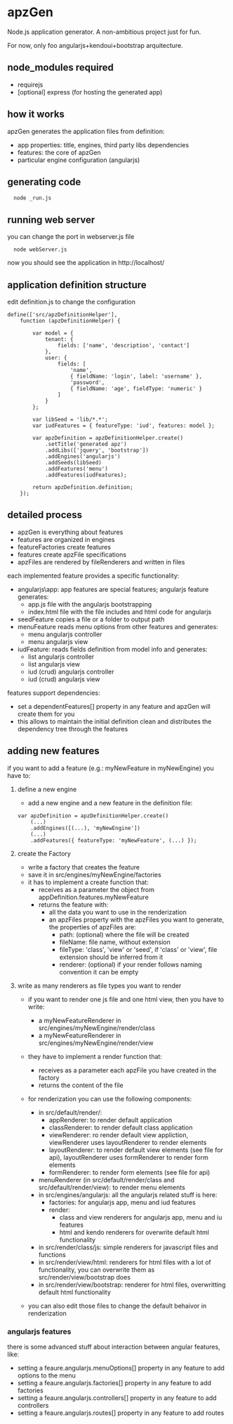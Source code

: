# apzGen
Node.js application generator. A non-ambitious project just for fun.

For now, only foo angularjs+kendoui+bootstrap arquitecture.

## node_modules required
- requirejs
- [optional] express (for hosting the generated app)

## how it works
apzGen generates the application files from definition:
- app properties: title, engines, third party libs dependencies
- features: the core of apzGen
- particular engine configuration (angularjs)

## generating code
```
  node _run.js
```
## running web server
you can change the port in webserver.js file
```
  node webServer.js
```
now you should see the application in http://localhost/

## application definition structure
edit definition.js to change the configuration
```
define(['src/apzDefinitionHelper'],
	function (apzDefinitionHelper) {

		var model = {
			tenant: {
				fields: ['name', 'description', 'contact']
			},
			user: {
				fields: [
					'name',
					{ fieldName: 'login', label: 'username' },
					'password',
					{ fieldName: 'age', fieldType: 'numeric' }
				]
			}
		};

		var libSeed = 'lib/*.*';
		var iudFeatures = { featureType: 'iud', features: model };

		var apzDefinition = apzDefinitionHelper.create()
			.setTitle('generated apz')
			.addLibs(['jquery', 'bootstrap'])
			.addEngines('angularjs')
			.addSeeds(libSeed)
			.addFeatures('menu')
			.addFeatures(iudFeatures);

		return apzDefinition.definition;
	});
```

## detailed process
- apzGen is everything about features
- features are organized in engines
- featureFactories create features
- features create apzFile specifications
- apzFiles are rendered by fileRenderers and written in files

each implemented feature provides a specific functionality:
- angularjs\app: app features are special features; angularjs feature generates:
	- app.js file with the angularjs bootstrapping 
	- index.html file with the file includes and html code for angularjs
- seedFeature copies a file or a folder to output path
- menuFeature reads menu options from other features and generates: 
	- menu angularjs controller 
	- menu angularjs view
- iudFeature: reads fields definition from model info and generates:
	- list angularjs controller
	- list angularjs view 
	- iud (crud) angularjs controller 
	- iud (crud) angularjs view

features support dependencies: 
- set a dependentFeatures[] property in any feature and apzGen will create them for you
- this allows to maintain the initial definition clean and distributes the dependency tree through the features

## adding new features
if you want to add a feature (e.g.: myNewFeature in myNewEngine) you have to:

1. define a new engine
	- add a new engine and a new feature in the definition file:
	```
	var apzDefinition = apzDefinitionHelper.create()
		(...)
		.addEngines([(...), 'myNewEngine'])
		(...)
		.addFeatures({ featureType: 'myNewFeature', (...) });
	```

2. create the Factory 
	- write a factory that creates the feature
	- save it in src/engines/myNewEngine/factories
	- it has to implement a create function that:
		- receives as a parameter the object from appDefinition.features.myNewFeature
		- returns the feature with:
			- all the data you want to use in the renderization
			- an apzFiles property with the apzFiles you want to generate, the properties of apzFiles are:
				- path: (optional) where the file will be created
				- fileName: file name, without extension
				- fileType: 'class', 'view' or 'seed', if 'class' or 'view', file extension should be inferred from it
				- renderer: (optional) if your render follows naming convention it can be empty

3. write as many renderers as file types you want to render
	- if you want to render one js file and one html view, then you have to write:
		- a myNewFeatureRenderer in src/engines/myNewEngine/render/class
		- a myNewFeatureRenderer in src/engines/myNewEngine/render/view
	
	- they have to implement a render function that:
		- receives as a parameter each apzFile you have created in the factory
		- returns the content of the file
	
	- for renderization you can use the following components:
		- in src/default/render/:
			- appRenderer: to render default application
			- classRenderer: to render default class application
			- viewRenderer: ro render default view appliction, viewRenderer uses layoutRenderer to render elements
			- layoutRenderer: to render default view elements (see file for api), layoutRenderer uses formRenderer to render form elements
			- formRenderer: to render form elements (see file for api)
		- menuRenderer (in src/default/render/class and src/default/render/view): to render menu elements
		- in src/engines/angularjs: all the angularjs related stuff is here:
			- factories: for angularjs app, menu and iud features
			- render: 
				- class and view renderers for angularjs app, menu and iu features
				- html and kendo renderers for overwrite default html functionality
		- in src/render/class/js: simple renderers for javascript files and functions
		- in src/render/view/html: renderers for html files with a lot of functionality, you can overwrite them as src/render/view/bootstrap does
		- in src/render/view/bootstrap: renderer for html files, overwritting default html functionality
	
	- you can also edit those files to change the default behaivor in renderization

### angularjs features
there is some advanced stuff about interaction between angular features, like:
- setting a feaure.angularjs.menuOptions[] property in any feature to add options to the menu 
- setting a feaure.angularjs.factories[] property in any feature to add factories 
- setting a feaure.angularjs.controllers[] property in any feature to add controllers
- setting a feaure.angularjs.routes[] property in any feature to add routes
